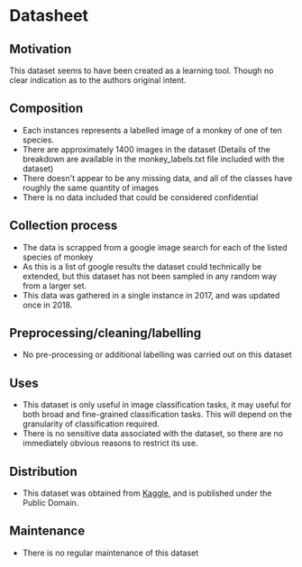 # Datasheet

## Motivation

This dataset seems to have been created as a learning tool. Though no clear indication as to the authors original intent.

 
## Composition

- Each instances represents a labelled image of a monkey of one of ten species.
- There are approximately 1400 images in the dataset (Details of the breakdown are available in the monkey_labels.txt file included with the dataset)
- There doesn't appear to be any missing data, and all of the classes have roughly the same quantity of images
- There is no data included that could be considered confidential

## Collection process

- The data is scrapped from a google image search for each of the listed species of monkey
- As this is a list of google results the dataset could technically be extended, but this dataset has not been sampled in any random way from a larger set.
- This data was gathered in a single instance in 2017, and was updated once in 2018.

## Preprocessing/cleaning/labelling

- No pre-processing or additional labelling was carried out on this dataset
 
## Uses

- This dataset is only useful in image classification tasks, it may useful for both broad and fine-grained classification tasks. This will depend on the granularity of classification required.
- There is no sensitive data associated with the dataset, so there are no immediately obvious reasons to restrict its use.

## Distribution

- This dataset was obtained from [Kaggle](https://www.kaggle.com/datasets/slothkong/10-monkey-species/data), and is published under the Public Domain.

## Maintenance

- There is no regular maintenance of this dataset

